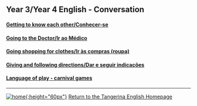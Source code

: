 ## Year 3/Year 4 English - Conversation

#### [Getting to know each other/Conhecer-se](https://tangerina-pt.github.io/English/GTKEO_CD)

#### [Going to the Doctor/Ir ao Médico](https://tangerina-pt.github.io/English/GTDR_CD)

#### [Going shopping for clothes/Ir às compras (roupa)](https://tangerina-pt.github.io/English/GSH_CD)

#### [Giving and following directions/Dar e seguir indicações](https://tangerina-pt.github.io/English/GFD_CD)

#### [Language of play - carnival games](https://tangerina-pt.github.io/English/Carnival_CD)  

<!---->

***

[![home](https://1blockatatime.github.io/English/images/home.png){:height="60px"}](https://tangerina-pt.github.io/English) [Return to the Tangerina English Homepage](https://tangerina-pt.github.io/English)

